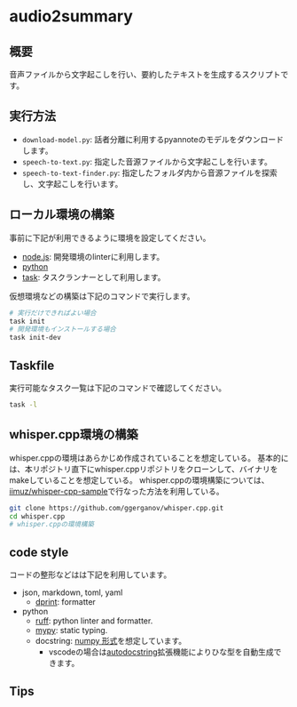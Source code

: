 # audio2summary

## 概要

音声ファイルから文字起こしを行い、要約したテキストを生成するスクリプトです。

## 実行方法

- `download-model.py`: 話者分離に利用するpyannoteのモデルをダウンロードします。
- `speech-to-text.py`: 指定した音源ファイルから文字起こしを行います。
- `speech-to-text-finder.py`: 指定したフォルダ内から音源ファイルを探索し、文字起こしを行います。

## ローカル環境の構築

事前に下記が利用できるように環境を設定してください。

- [node.js](https://nodejs.org/en): 開発環境のlinterに利用します。
- [python](https://nodejs.org/en)
- [task](https://taskfile.dev/): タスクランナーとして利用します。

仮想環境などの構築は下記のコマンドで実行します。

```sh
# 実行だけできればよい場合
task init
# 開発環境もインストールする場合
task init-dev
```

## Taskfile

実行可能なタスク一覧は下記のコマンドで確認してください。

```sh
task -l
```

## whisper.cpp環境の構築

whisper.cppの環境はあらかじめ作成されていることを想定している。
基本的には、本リポジトリ直下にwhisper.cppリポジトリをクローンして、バイナリをmakeしていることを想定している。
whisper.cppの環境構築については、[iimuz/whisper-cpp-sample](https://github.com/iimuz/whisper-cpp-sample)で行なった方法を利用している。

```sh
git clone https://github.com/ggerganov/whisper.cpp.git
cd whisper.cpp
# whisper.cppの環境構築
```

## code style

コードの整形などはは下記を利用しています。

- json, markdown, toml, yaml
  - [dprint](https://github.com/dprint/dprint): formatter
- python
  - [ruff](https://github.com/astral-sh/ruff): python linter and formatter.
  - [mypy](https://github.com/python/mypy): static typing.
  - docstring: [numpy 形式](https://numpydoc.readthedocs.io/en/latest/format.html)を想定しています。
    - vscodeの場合は[autodocstring](https://marketplace.visualstudio.com/items?itemName=njpwerner.autodocstring)拡張機能によりひな型を自動生成できます。

## Tips
